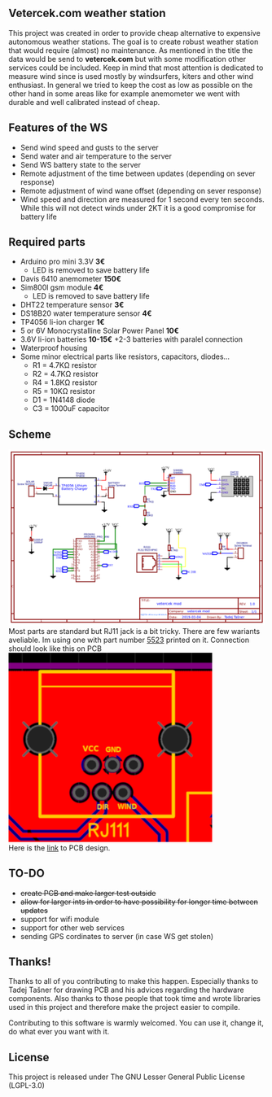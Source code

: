 ## Vetercek.com weather station
This project was created in order to provide cheap alternative to expensive autonomous weather stations. The goal is to create robust weather station that would require (almost) no maintenance. As mentioned in the title the data would be send to **vetercek.com** but with some modification other services could be included. Keep in mind that most attention is dedicated to measure wind since is used mostly by windsurfers, kiters and other wind enthusiast. In general we tried to keep the cost as low as possible on the other hand in some areas like for example anemometer we went with durable and well calibrated instead of cheap.

## Features of the WS
+ Send wind speed and gusts to the server
+ Send water and air temperature to the server
+ Send WS battery state to the server
+ Remote adjustment of the time between updates (depending on sever response)
+ Remote adjustment of wind wane offset (depending on sever response)
+ Wind speed and direction are measured for 1 second every ten seconds. While this will not detect winds under 2KT it is a good compromise for battery life

## Required parts
+ Arduino pro mini 3.3V **3€**
  + LED is removed to save battery life
+ Davis 6410 anemometer **150€**
+ Sim800l gsm module **4€**
  + LED is removed to save battery life
+ DHT22 temperature sensor **3€**
+ DS18B20 water temperature sensor **4€**
+ TP4056 li-ion charger **1€**
+ 5 or 6V Monocrystalline Solar Power Panel **10€**
+ 3.6V li-ion batteries **10-15€**
  +2-3 batteries with paralel connection
+ Waterproof housing
+ Some minor electrical parts like resistors, capacitors, diodes...
  + R1 = 4.7KΩ resistor
  + R2 = 4.7KΩ resistor
  + R4 = 1.8KΩ resistor
  + R5 = 10KΩ resistor
  + D1 = 1N4148 diode
  + C3 = 1000uF capacitor



## Scheme
![Scheme](scheme.png)
Most parts are standard but RJ11 jack is a bit tricky. There are few wariants aveliable. Im using one with part number [5523](http://en.glgnet.biz/productsdetail/productId=97.html) printed on it. Connection should look like this on PCB  
![RJ11](rj11.png)  
Here is the [link](https://easyeda.com/jaka87/vetercek-mod) to PCB design.  

## TO-DO
+  ~~create PCB and make larger test outside~~
+ ~~allow for larger ints in order to have possibility for longer time between updates~~
+ support for wifi module
+ support for other web services
+ sending GPS cordinates to server (in case WS get stolen)

## Thanks!
Thanks to all of you contributing to make this happen. Especially thanks to Tadej Tašner for drawing PCB and his advices regarding the hardware components. Also thanks to those people that took time and wrote libraries used in this project and therefore make the project easier to compile.

Contributing to this software is warmly welcomed. You can use it, change it, do what ever you want with it.

## License
This project is released under
The GNU Lesser General Public License (LGPL-3.0)